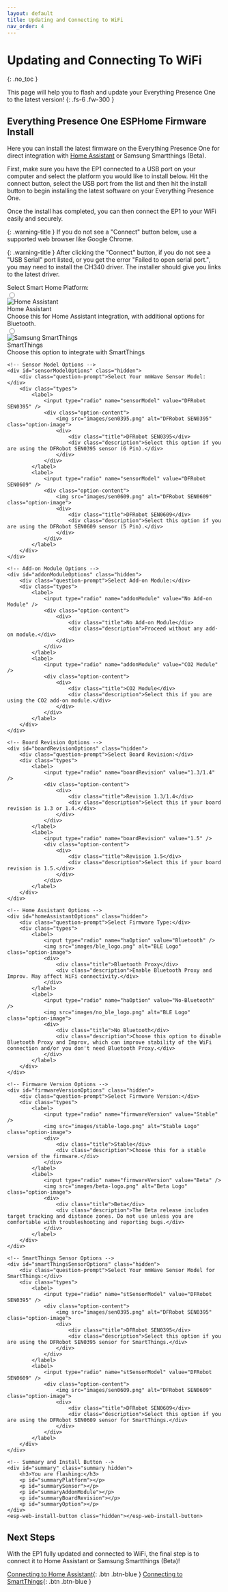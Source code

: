 ```yaml
---
layout: default
title: Updating and Connecting to WiFi
nav_order: 4
---
```


# Updating and Connecting To WiFi

{: .no_toc }

This page will help you to flash and update your Everything Presence One to the latest version!
{: .fs-6 .fw-300 }

## Everything Presence One ESPHome Firmware Install

Here you can install the latest firmware on the Everything Presence One for direct integration with [Home Assistant](https://home-assistant.io) or Samsung Smartthings (Beta).

First, make sure you have the EP1 connected to a USB port on your computer and select the platform you would like to install below. Hit the connect button, select the USB port from the list and then hit the install button to begin installing the latest software on your Everything Presence One.

Once the install has completed, you can then connect the EP1 to your WiFi easily and securely.

{: .warning-title }
If you do not see a "Connect" button below, use a supported web browser like Google Chrome.

{: .warning-title }
After clicking the "Connect" button, if you do not see a "USB Serial" port listed, or you get the error "Failed to open serial port.", you may need to install the CH340 driver. The installer should give you links to the latest driver.

<div class="container">
    <div class="question-prompt">Select Smart Home Platform:</div>
    <div class="types">
        <label>
            <input type="radio" name="platform" value="Home Assistant" />
            <div class="option-content">
                <img src="images/home-assistant-logo.png" alt="Home Assistant" class="option-image">
                <div>
                    <div class="title">Home Assistant</div>
                    <div class="description">Choose this for Home Assistant integration, with additional options for Bluetooth.</div>
                </div>
            </div>
        </label>
        <label>
            <input type="radio" name="platform" value="Smartthings" />
            <div class="option-content">
                <img src="images/everything-presence-one-st.png" alt="Samsung SmartThings" class="option-image">
                <div>
                    <div class="title">SmartThings</div>
                    <div class="description">Choose this option to integrate with SmartThings</div>
                </div>
            </div>
        </label>
    </div>

    <!-- Sensor Model Options -->
    <div id="sensorModelOptions" class="hidden">
        <div class="question-prompt">Select Your mmWave Sensor Model:</div>
        <div class="types">
            <label>
                <input type="radio" name="sensorModel" value="DFRobot SEN0395" />
                <div class="option-content">
                    <img src="images/sen0395.png" alt="DFRobot SEN0395" class="option-image">
                    <div>
                        <div class="title">DFRobot SEN0395</div>
                        <div class="description">Select this option if you are using the DFRobot SEN0395 sensor (6 Pin).</div>
                    </div>
                </div>
            </label>
            <label>
                <input type="radio" name="sensorModel" value="DFRobot SEN0609" />
                <div class="option-content">
                    <img src="images/sen0609.png" alt="DFRobot SEN0609" class="option-image">
                    <div>
                        <div class="title">DFRobot SEN0609</div>
                        <div class="description">Select this option if you are using the DFRobot SEN0609 sensor (5 Pin).</div>
                    </div>
                </div>
            </label>
        </div>
    </div>

    <!-- Add-on Module Options -->
    <div id="addonModuleOptions" class="hidden">
        <div class="question-prompt">Select Add-on Module:</div>
        <div class="types">
            <label>
                <input type="radio" name="addonModule" value="No Add-on Module" />
                <div class="option-content">
                    <div>
                        <div class="title">No Add-on Module</div>
                        <div class="description">Proceed without any add-on module.</div>
                    </div>
                </div>
            </label>
            <label>
                <input type="radio" name="addonModule" value="CO2 Module" />
                <div class="option-content">
                    <div>
                        <div class="title">CO2 Module</div>
                        <div class="description">Select this if you are using the CO2 add-on module.</div>
                    </div>
                </div>
            </label>
        </div>
    </div>

    <!-- Board Revision Options -->
    <div id="boardRevisionOptions" class="hidden">
        <div class="question-prompt">Select Board Revision:</div>
        <div class="types">
            <label>
                <input type="radio" name="boardRevision" value="1.3/1.4" />
                <div class="option-content">
                    <div>
                        <div class="title">Revision 1.3/1.4</div>
                        <div class="description">Select this if your board revision is 1.3 or 1.4.</div>
                    </div>
                </div>
            </label>
            <label>
                <input type="radio" name="boardRevision" value="1.5" />
                <div class="option-content">
                    <div>
                        <div class="title">Revision 1.5</div>
                        <div class="description">Select this if your board revision is 1.5.</div>
                    </div>
                </div>
            </label>
        </div>
    </div>

    <!-- Home Assistant Options -->
    <div id="homeAssistantOptions" class="hidden">
        <div class="question-prompt">Select Firmware Type:</div>
        <div class="types">
            <label>
                <input type="radio" name="haOption" value="Bluetooth" />
                <img src="images/ble_logo.png" alt="BLE Logo" class="option-image">
                <div>
                    <div class="title">Bluetooth Proxy</div>
                    <div class="description">Enable Bluetooth Proxy and Improv. May affect WiFi connectivity.</div>
                </div>
            </label>
            <label>
                <input type="radio" name="haOption" value="No-Bluetooth" />
                <img src="images/no_ble_logo.png" alt="BLE Logo" class="option-image">
                <div>
                    <div class="title">No Bluetooth</div>
                    <div class="description">Choose this option to disable Bluetooth Proxy and Improv, which can improve stability of the WiFi connection and/or you don't need Bluetooth Proxy.</div>
                </div>
            </label>
        </div>
    </div>

    <!-- Firmware Version Options -->
    <div id="firmwareVersionOptions" class="hidden">
        <div class="question-prompt">Select Firmware Version:</div>
        <div class="types">
            <label>
                <input type="radio" name="firmwareVersion" value="Stable" />
                <img src="images/stable-logo.png" alt="Stable Logo" class="option-image">
                <div>
                    <div class="title">Stable</div>
                    <div class="description">Choose this for a stable version of the firmware.</div>
                </div>
            </label>
            <label>
                <input type="radio" name="firmwareVersion" value="Beta" />
                <img src="images/beta-logo.png" alt="Beta Logo" class="option-image">
                <div>
                    <div class="title">Beta</div>
                    <div class="description">The Beta release includes target tracking and distance zones. Do not use unless you are comfortable with troubleshooting and reporting bugs.</div>
                </div>
            </label>
        </div>
    </div>

    <!-- SmartThings Sensor Options -->
    <div id="smartThingsSensorOptions" class="hidden">
        <div class="question-prompt">Select Your mmWave Sensor Model for SmartThings:</div>
        <div class="types">
            <label>
                <input type="radio" name="stSensorModel" value="DFRobot SEN0395" />
                <div class="option-content">
                    <img src="images/sen0395.png" alt="DFRobot SEN0395" class="option-image">
                    <div>
                        <div class="title">DFRobot SEN0395</div>
                        <div class="description">Select this option if you are using the DFRobot SEN0395 sensor for SmartThings.</div>
                    </div>
                </div>
            </label>
            <label>
                <input type="radio" name="stSensorModel" value="DFRobot SEN0609" />
                <div class="option-content">
                    <img src="images/sen0609.png" alt="DFRobot SEN0609" class="option-image">
                    <div>
                        <div class="title">DFRobot SEN0609</div>
                        <div class="description">Select this option if you are using the DFRobot SEN0609 sensor for SmartThings.</div>
                    </div>
                </div>
            </label>
        </div>
    </div>

    <!-- Summary and Install Button -->
    <div id="summary" class="summary hidden">
        <h3>You are flashing:</h3>
        <p id="summaryPlatform"></p>
        <p id="summarySensor"></p>
        <p id="summaryAddonModule"></p>
        <p id="summaryBoardRevision"></p>
        <p id="summaryOption"></p>
    </div>
    <esp-web-install-button class="hidden"></esp-web-install-button>
</div>

## Next Steps

With the EP1 fully updated and connected to WiFi, the final step is to connect it to Home Assistant or Samsung Smartthings (Beta)!

[Connecting to Home Assistant](https://everythingsmarthome.github.io/everything-presence-one/Home%20Assistant/connecting-home-assistant.html){: .btn .btn-blue }
[Connecting to SmartThings](https://everythingsmarthome.github.io/everything-presence-one/SmartThings/smartthings-driver.html){: .btn .btn-blue }

<script
  type="module"
  src="https://unpkg.com/esp-web-tools@10/dist/web/install-button.js?module"
></script>

<script>
document.addEventListener("DOMContentLoaded", function() {
    const homeAssistantOptions = document.getElementById("homeAssistantOptions");
    const sensorModelOptions = document.getElementById("sensorModelOptions");
    const addonModuleOptions = document.getElementById("addonModuleOptions");
    const boardRevisionOptions = document.getElementById("boardRevisionOptions");
    const smartThingsSensorOptions = document.getElementById("smartThingsSensorOptions");
    const firmwareVersionOptions = document.getElementById("firmwareVersionOptions");
    const summary = document.getElementById("summary");
    const installButton = document.querySelector("esp-web-install-button");

    function clearAndHideOptions() {
        homeAssistantOptions.classList.add("hidden");
        sensorModelOptions.classList.add("hidden");
        addonModuleOptions.classList.add("hidden");
        boardRevisionOptions.classList.add("hidden");
        smartThingsSensorOptions.classList.add("hidden");
        firmwareVersionOptions.classList.add("hidden");
        summary.classList.add("hidden");
        installButton.classList.add("hidden");
    }

    function handleRadioButtonChange(event, groupSelector) {
        document.querySelectorAll(groupSelector + ' label').forEach(label => {
            label.classList.remove('selected-option');
        });
        event.target.closest('label').classList.add('selected-option');
    }

    document.querySelectorAll('input[name="platform"]').forEach(radio => {
        radio.addEventListener("change", function(event) {
            handleRadioButtonChange(event, '.types');
            clearAndHideOptions();
            if (this.value === "Home Assistant") {
                sensorModelOptions.classList.remove("hidden");
            } else if (this.value === "Smartthings") {
                smartThingsSensorOptions.classList.remove("hidden");
            }
        });
    });

    document.querySelectorAll('input[name="sensorModel"]').forEach(radio => {
        radio.addEventListener("change", function(event) {
            handleRadioButtonChange(event, '#sensorModelOptions .types');
            addonModuleOptions.classList.remove("hidden");
        });
    });

    document.querySelectorAll('input[name="addonModule"]').forEach(radio => {
        radio.addEventListener("change", function(event) {
            handleRadioButtonChange(event, '#addonModuleOptions .types');
            if (this.value === "CO2 Module") {
                boardRevisionOptions.classList.remove("hidden");
            } else {
                boardRevisionOptions.classList.add("hidden");
                homeAssistantOptions.classList.remove("hidden");
            }
        });
    });

    document.querySelectorAll('input[name="boardRevision"]').forEach(radio => {
        radio.addEventListener("change", function(event) {
            handleRadioButtonChange(event, '#boardRevisionOptions .types');
            homeAssistantOptions.classList.remove("hidden");
        });
    });

    document.querySelectorAll('input[name="haOption"]').forEach(radio => {
        radio.addEventListener("change", function(event) {
            handleRadioButtonChange(event, '#homeAssistantOptions .types');
            firmwareVersionOptions.classList.remove("hidden");
        });
    });

    document.querySelectorAll('input[name="firmwareVersion"]').forEach(radio => {
        radio.addEventListener("change", function(event) {
            handleRadioButtonChange(event, '#firmwareVersionOptions .types');
            const selectedVersion = this.value;
            const selectedOption = document.querySelector('input[name="haOption"]:checked').value;
            const selectedSensorModel = document.querySelector('input[name="sensorModel"]:checked').value;
            const addonModule = document.querySelector('input[name="addonModule"]:checked') ? document.querySelector('input[name="addonModule"]:checked').value : "No Add-on Module";
            const boardRevision = document.querySelector('input[name="boardRevision"]:checked') ? document.querySelector('input[name="boardRevision"]:checked').value : "";

            updateSummary("Home Assistant", selectedSensorModel, `${selectedOption} - ${selectedVersion}`, addonModule, boardRevision);
        });
    });

    document.querySelectorAll('input[name="stSensorModel"]').forEach(radio => {
        radio.addEventListener("change", function(event) {
            handleRadioButtonChange(event, '#smartThingsSensorOptions .types');
            updateSummary("Smartthings", this.value, "Stable");
        });
    });

    function updateSummary(platform, sensorModel, firmware, addonModule, boardRevision) {
        document.getElementById("summaryPlatform").textContent = "Platform: " + platform;
        document.getElementById("summarySensor").textContent = "Sensor Model: " + sensorModel;
        document.getElementById("summaryOption").textContent = "Firmware: " + firmware;

        if (addonModule && addonModule !== "No Add-on Module") {
            document.getElementById("summaryAddonModule").textContent = "Add-on Module: " + addonModule;
        } else {
            document.getElementById("summaryAddonModule").textContent = "";
        }

        if (boardRevision) {
            document.getElementById("summaryBoardRevision").textContent = "Board Revision: " + boardRevision;
        } else {
            document.getElementById("summaryBoardRevision").textContent = "";
        }

        summary.classList.remove("hidden");
        installButton.classList.remove("hidden");

        let manifestUrl = determineManifestUrl(platform, sensorModel, firmware, addonModule, boardRevision);
        if (manifestUrl) {
            installButton.setAttribute("manifest", manifestUrl);
        } else {
            installButton.classList.add("hidden");
        }
    }

    function determineManifestUrl(platform, sensorModel, firmware, addonModule, boardRevision) {
        let baseName = "";

        if (platform === "Home Assistant") {
            if (sensorModel === "DFRobot SEN0609") {
                baseName = "everything-presence-one-sen0609";
            } else {
                baseName = "everything-presence-one";
            }

            if (sensorModel === "DFRobot SEN0609" && firmware.includes("Beta")) {
                alert("Beta firmware is not available for DFRobot SEN0609 sensor model.");
                return null;
            }

            if (firmware.includes("Beta") && sensorModel !== "DFRobot SEN0609") {
                baseName += "-beta";
            }

            if (firmware === "Bluetooth") {
                baseName += "-ble";
            }

            if (addonModule === "CO2 Module") {
                baseName += "-co2";
                if (boardRevision === "1.3/1.4") {
                    baseName += "-rev1.3";
                }
            }

        } else if (platform === "Smartthings") {
            if (sensorModel === "DFRobot SEN0609") {
                baseName = "everything-presence-one-st-sen0609";
            } else {
                baseName = "everything-presence-one-st";
            }
        }

        let manifestUrl = `https://everythingsmarthome.github.io/everything-presence-one/${baseName}-manifest.json`;
        return manifestUrl;
    }
});
</script>
